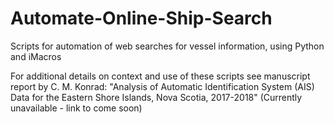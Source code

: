 # Automate-Online-Ship-Search
Scripts for automation of web searches for vessel information, using Python and iMacros

For additional details on context and use of these scripts see manuscript report by C. M. Konrad: "Analysis of Automatic Identification System (AIS) Data for the Eastern Shore Islands, Nova Scotia, 2017-2018" (Currently unavailable - link to come soon)
